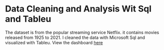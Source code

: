 # Data Cleaning and Analysis Wit Sql and Tableu
The dataset is from the popular streaming service Netflix. it contains movies released from 1925 to 2021. 
I cleaned the data with Microsoft Sql and visualized with Tableu.
View the dashboard [here](https://public.tableau.com/app/profile/quincy.oluwaji/viz/NetflixDashboard_16857329561400/Dashboard2?publish=yes)
